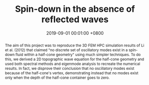 ---
title:          "Spin-down in the absence of reflected waves"
selected:       false
pub:            "MSc Project"
# pub_date:       "2022"
date:           2019-09-01 00:01:00 +0800  # so the site can order them correctly

abstract: >-
  The aim of this project was to reproduce the 3D FEM HPC simulation results of Li et al. (2012) that claimed "no discrete set of oscillatory modes exist in a spin-down fluid within a half-cone geometry" using much simpler techniques.
  To do this, we derived a 2D topographic wave equation for the half-cone geometry and used both spectral methods and eigenmode analysis to recreate the numerical results.
  In fact, we disprove their conclusion that no oscillatory modes exist because of the half-cone's vertex, demonstrating instead that no modes exist only when the depth of the half-cone container goes to zero. 

pub_last:       <span class="badge badge-info">Topographic wave equation</span> <span class="badge badge-info">Spectral methods</span> <span class="badge badge-info">Eigenmode analysis</span>

cover: /assets/images/spin_down.png

authors:
  - K. Pentland
  - E. Johnson

links:
  Report: /assets/docs/spin_down_report.pdf
  Presentation: /assets/docs/spin_down_pres.pdf
  # arXiv: https://arxiv.org/abs/2106.10139
  # Code: https://github.com/kpentland/StochasticParareal
---